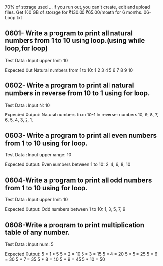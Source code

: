 70% of storage used … If you run out, you can't create, edit and upload files. Get 100 GB of storage for ₹130.00 ₹65.00/month for 6 months.
06-Loop.txt
## 0601- Write a program to print all natural numbers from 1 to 10 using loop.(using while loop,for loop)
Test Data :
Input upper limit: 10

Expected Out
Natural numbers from 1 to 10:
 1
 2
 3
 4
 5
 6
 7
 8
 9
 10

## 0602- Write a program to print all natural numbers in reverse from 10 to 1 using for loop. 
Test Data :
Input N: 10

Expected Output:
Natural numbers from 10-1 in reverse: numbers
10,
 9, 
 8, 
 7, 
 6, 
 5, 
 4, 
 3, 
 2, 
 1.


## 0603- Write a program to print all even numbers from 1 to 10 using for loop.
Test Data :
Input upper range: 10

Expected Output:
Even numbers between 1 to 10:
2, 4, 6, 8, 10

## 0604-Write a program to print all odd numbers from 1 to 10 using for loop. 
Test Data :
Input upper limit: 10

Expected Output:
Odd numbers between 1 to 10:
1, 3, 5, 7, 9



## 0608-Write a program to print multiplication table of any number.
Test Data :
Input num: 5

Expected Output:
5 * 1  = 5
5 * 2  = 10
5 * 3  = 15
5 * 4  = 20
5 * 5  = 25
5 * 6  = 30
5 * 7  = 35
5 * 8  = 40
5 * 9  = 45
5 * 10 = 50

